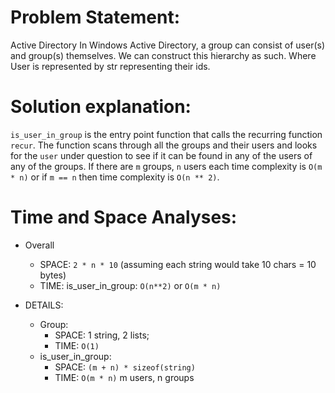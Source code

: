 # Problem Statement:
Active Directory
In Windows Active Directory, a group can consist of user(s) and group(s) themselves.
We can construct this hierarchy as such. Where User is represented by str representing their ids.


# Solution explanation:
`is_user_in_group` is the entry point function that calls the recurring function `recur`. The function scans through all the groups and their users and looks for the `user` under question to see if it can be found in any of the users of any of the groups.
If there are `m` groups, `n` users each time complexity is `O(m * n)` or if `m == n` then time complexity is `O(n ** 2)`.

# Time and Space Analyses:
- Overall
    - SPACE:  `2 * n * 10`   (assuming each string would take 10 chars = 10 bytes)
    - TIME:     is_user_in_group:   `O(n**2)` or `O(m * n)`

- DETAILS:
    - Group:
        - SPACE:  1 string, 2 lists;
        - TIME:   `O(1)`
    - is_user_in_group:
        - SPACE:  `(m + n) * sizeof(string)`
        - TIME:   `O(m * n)`    m users, n groups

